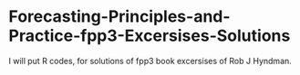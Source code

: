 # Forecasting-Principles-and-Practice-fpp3-Excersises-Solutions
I will put R codes, for solutions of fpp3 book excersises of Rob J Hyndman.
